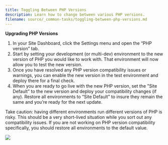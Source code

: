 ```yaml
---
title: Toggling Between PHP Versions
description: Learn how to change between various PHP versions.
filename: source/_common-tasks/toggling-between-php-versions.md
---
```


 **Upgrading PHP Versions**

1. In your Site Dashboard, click the Settings menu and open the “PHP version” tab.
2. Start by setting your development (or multi-dev) environment to the new version of PHP you would like to work with. That environment will now allow you to test the new version.
3. Once you have resolved any PHP version compatibility issues or warnings, you can enable the new version in the test environment and deploy there for a final check.
4. When you are ready to go live with the new PHP version, set the "Site Default" to the new version and deploy your compatibility changes (if any). Restore all environments to “Site Default” to insure they remain the same and you’re ready for the next update.

Take caution: having different environments run different versions of PHP is risky. This should be a very short-lived situation while you sort out any compatibility issues. If you are not working on PHP version compatibility specifically, you should restore all environments to the default value.

 ![](https://pantheon-systems.desk.com/customer/portal/attachments/356186)
